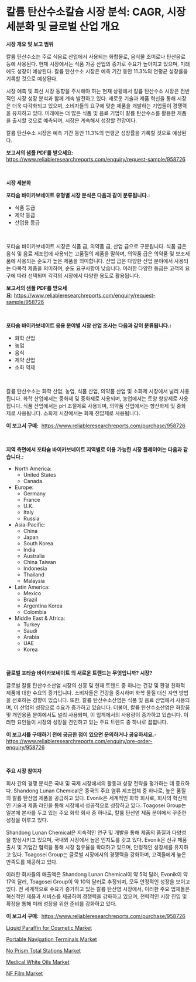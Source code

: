 <p><h1>칼륨 탄산수소칼슘 시장 분석: CAGR, 시장 세분화 및 글로벌 산업 개요</h1></p><p><strong>시장 개요 및 보고 범위</strong></p>
<p><p>칼륨 탄산수소는 주로 식음료 산업에서 사용되는 화합물로, 음식물 조미료나 탄산음료 등에 사용된다. 현재 시장에서는 식품 가공 산업의 증가로 수요가 높아지고 있으며, 미래에도 성장이 예상된다. 칼륨 탄산수소 시장은 예측 기간 동안 11.3%의 연평균 성장률을 기록할 것으로 예상된다.</p><p>시장 예측 및 최신 시장 동향을 주시해야 하는 현재 상황에서 칼륨 탄산수소 시장은 전반적인 시장 성장 분석과 함께 계속 발전하고 있다. 새로운 기술과 제품 혁신을 통해 시장은 더욱 다각화되고 있으며, 소비자들의 요구에 맞춘 제품을 개발하는 기업들이 경쟁력을 유지하고 있다. 미래에는 더 많은 식품 및 음료 기업이 칼륨 탄산수소를 활용한 제품을 출시할 것으로 예측되며, 시장은 계속해서 성장할 전망이다.</p><p>칼륨 탄산수소 시장은 예측 기간 동안 11.3%의 연평균 성장률을 기록할 것으로 예상된다.</p></p>
<p><strong>보고서의 샘플 PDF를 받으세요:</strong> <a href="https://www.reliableresearchreports.com/enquiry/request-sample/958726">https://www.reliableresearchreports.com/enquiry/request-sample/958726</a></p>
<p>&nbsp;</p>
<p><strong>시장 세분화</strong></p>
<p><strong>포타슘 바이카보네이트 유형별 시장 분석은 다음과 같이 분류됩니다.:</strong></p>
<p><ul><li>식품 등급</li><li>제약 등급</li><li>산업용 등급</li></ul></p>
<p>&nbsp;</p>
<p><p>포타슘 바이카보네이트 시장은 식품 급, 의약품 급, 산업 급으로 구분됩니다. 식품 급은 음식 및 음료 제조업에 사용되는 고품질의 제품을 말하며, 의약품 급은 의약품 및 보조제품에 사용되는 순도가 높은 제품을 의미합니다. 산업 급은 다양한 산업 분야에서 사용되는 다목적 제품을 의미하며, 순도 요구사항이 낮습니다. 이러한 다양한 등급은 고객의 요구에 따라 선택되며 각각의 시장에서 다양한 용도로 활용됩니다.</p></p>
<p><strong>보고서의 샘플 PDF를 받으세요:</strong>&nbsp;<a href="https://www.reliableresearchreports.com/enquiry/request-sample/958726">https://www.reliableresearchreports.com/enquiry/request-sample/958726</a></p>
<p>&nbsp;</p>
<p><strong> 포타슘 바이카보네이트 응용 분야별 시장 산업 조사는 다음과 같이 분류됩니다.:</strong></p>
<p><ul><li>화학 산업</li><li>농업</li><li>음식</li><li>제약 산업</li><li>소화 약제</li></ul></p>
<p>&nbsp;</p>
<p><p>칼륨 탄산수소는 화학 산업, 농업, 식품 산업, 의약품 산업 및 소화제 시장에서 널리 사용됩니다. 화학 산업에서는 중화제 및 중화제로 사용되며, 농업에서는 토양 향상제로 사용됩니다. 식품 산업에서는 pH 조절제로 사용되며, 의약품 산업에서는 항산화제 및 중화제로 사용됩니다. 소화제 시장에서는 화재 진압제로 사용됩니다.</p></p>
<p><strong>이 보고서 구매:</strong>&nbsp; <a href="https://www.reliableresearchreports.com/purchase/958726">https://www.reliableresearchreports.com/purchase/958726</a></p>
<p>&nbsp;</p>
<p><strong>지역 측면에서 포타슘 바이카보네이트 지역별로 이용 가능한 시장 플레이어는 다음과 같습니다.:</strong></p>
<p><ul>
    <li>
        North America:
        <ul>
            <li>United States</li>
            <li>Canada</li>
        </ul>
    </li>
    <li>
        Europe:
        <ul>
            <li>Germany</li>
            <li>France</li>
            <li>U.K.</li>
            <li>Italy</li>
            <li>Russia</li>
        </ul>
    </li>
    <li>
        Asia-Pacific:
        <ul>
            <li>China</li>
            <li>Japan</li>
            <li>South Korea</li>
            <li>India</li>
            <li>Australia</li>
            <li>China Taiwan</li>
            <li>Indonesia</li>
            <li>Thailand</li>
            <li>Malaysia</li>
        </ul>
    </li>
    <li>
        Latin America:
        <ul>
            <li>Mexico</li>
            <li>Brazil</li>
            <li>Argentina Korea</li>
            <li>Colombia</li>
        </ul>
    </li>
    <li>
        Middle East & Africa:
        <ul>
            <li>Turkey</li>
            <li>Saudi</li>
            <li>Arabia</li>
            <li>UAE</li>
            <li>Korea</li>
        </ul>
    </li>
    </ul></p>
<p>&nbsp;</p>
<p><strong>글로벌 포타슘 바이카보네이트 의 새로운 트렌드는 무엇입니까? 시장?</strong></p>
<p><p>글로벌 칼륨 탄산수소산염 시장의 신흥 및 현재 트렌드 중 하나는 건강 및 환경 친화적 제품에 대한 수요의 증가입니다. 소비자들은 건강을 중시하며 화학 물질 대신 자연 방법을 선호하는 경향이 있습니다. 또한, 칼륨 탄산수소산염은 식품 및 음료 산업에서 사용되며, 이 산업의 성장으로 수요가 증가하고 있습니다. 더불어, 칼륨 탄산수소산염은 화장품 및 개인용품 분야에서도 널리 사용되며, 이 업계에서의 사용량이 증가하고 있습니다. 이러한 요인들이 시장의 성장을 견인하고 있는 주요 트렌드 중 하나로 꼽힙니다.</p></p>
<p><strong>이 보고서를 구매하기 전에 궁금한 점이 있으면 문의하거나 공유하세요.</strong>- <a href="https://www.reliableresearchreports.com/enquiry/pre-order-enquiry/958726">https://www.reliableresearchreports.com/enquiry/pre-order-enquiry/958726</a></p>
<p>&nbsp;</p>
<p><strong>주요 시장 참여자</strong></p>
<p><p>회사 간의 경쟁 분석은 국내 및 국제 시장에서의 활동과 성장 전략을 평가하는 데 중요하다. Shandong Lunan Chemical은 중국의 주요 염류 제조업체 중 하나로, 높은 품질의 칼륨 탄산염 제품을 공급하고 있다. Evonik은 세계적인 화학 회사로, 회사의 혁신적인 기술과 제품 라인을 통해 시장에서 성공적으로 성장하고 있다. Toagosei Group는 일본에 본사를 두고 있는 주요 화학 회사 중 하나로, 칼륨 탄산염 제품 분야에서 꾸준한 성장을 이루고 있다.</p><p>Shandong Lunan Chemical은 지속적인 연구 및 개발을 통해 제품의 품질과 다양성을 향상시키고 있으며, 국내외 시장에서 높은 인지도를 갖고 있다. Evonik은 신규 제품 출시 및 기업간 협력을 통해 시장 점유율을 확대하고 있으며, 안정적인 성장세를 유지하고 있다. Toagosei Group는 글로벌 시장에서의 경쟁력을 강화하며, 고객들에게 높은 만족도를 제공하고 있다.</p><p>이러한 회사들의 매출액은 Shandong Lunan Chemical이 약 5억 달러, Evonik이 약 17억 달러, Toagosei Group이 약 10억 달러로 추정되며, 모두 안정적인 성장을 보이고 있다. 전 세계적으로 수요가 증가하고 있는 칼륨 탄산염 시장에서, 이러한 주요 업체들은 혁신적인 제품과 서비스를 제공하여 경쟁력을 강화하고 있으며, 전략적인 시장 진입 및 확장을 통해 미래 성장을 위한 준비를 강화하고 있다.</p></p>
<p><strong>이 보고서 구매:</strong>&nbsp;&nbsp;<a href="https://www.reliableresearchreports.com/purchase/958726">https://www.reliableresearchreports.com/purchase/958726</a></p>
<p><p><a href="https://view.publitas.com/reportprime-1/liquid-paraffin-for-cosmetic-market-analysis-examines-its-scope-on-growth-opportunities-and-forecasted-trends-spanning-from-2024-to-2031/">Liquid Paraffin for Cosmetic Market</a></p><p><a href="https://github.com/ashepherd82/Market-Research-Report-List-3/blob/main/portable-navigation-terminals-market.md">Portable Navigation Terminals Market</a></p><p><a href="https://github.com/irfadac/Market-Research-Report-List-2/blob/main/no-prism-total-stations-market.md">No Prism Total Stations Market</a></p><p><a href="https://view.publitas.com/reportprime-1/medical-white-oils-market-dynamics-2024-2031-also-about-its-market-trends-projections-and-opportunities/">Medical White Oils Market</a></p><p><a href="https://pretty-mail-caf.notion.site/NF-Film-Market-Growth-Market-Trends-COVID-19-Impact-and-Forecasts-for-period-from-2024-2031-33a612b1d68e46d1b9148bdea70b7383">NF Film Market</a></p></p>
